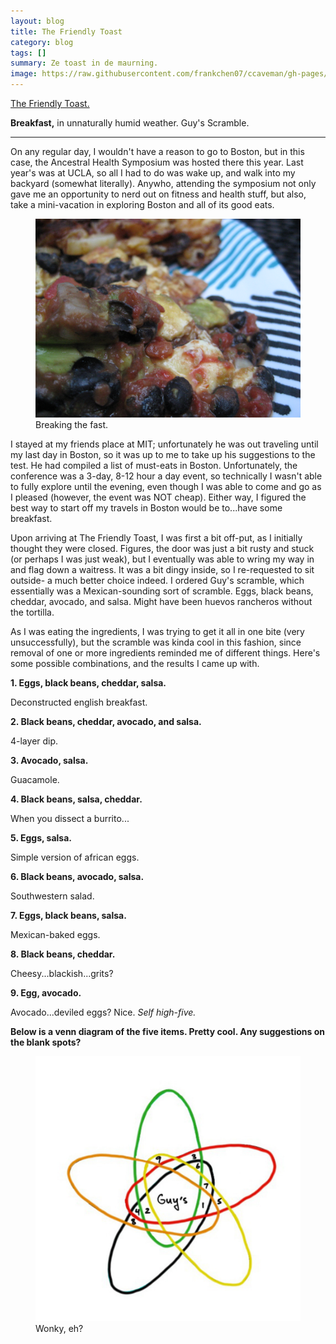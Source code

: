 ```yaml
---
layout: blog
title: The Friendly Toast
category: blog
tags: []  
summary: Ze toast in de maurning.
image: https://raw.githubusercontent.com/frankchen07/ccaveman/gh-pages/images/blog/080912_the_friendly_toast_1_courtesy_fc.jpg
---
```


[The Friendly Toast.](http://www.yelp.com/biz/the-friendly-toast-cambridge)

**Breakfast,** in unnaturally humid weather. Guy's Scramble.

---

On any regular day, I wouldn't have a reason to go to Boston, but in this case, the Ancestral Health Symposium was hosted there this year. Last year's was at UCLA, so all I had to do was wake up, and walk into my backyard (somewhat literally). Anywho, attending the symposium not only gave me an opportunity to nerd out on fitness and health stuff, but also, take a mini-vacation in exploring Boston and all of its good eats.

<figure>
    <img src="https://raw.githubusercontent.com/frankchen07/ccaveman/gh-pages/images/blog/080912_the_friendly_toast_1_courtesy_fc.jpg"></img>
    <figcaption>Breaking the fast.</figcaption>
</figure>

I stayed at my friends place at MIT; unfortunately he was out traveling until my last day in Boston, so it was up to me to take up his suggestions to the test. He had compiled a list of must-eats in Boston. Unfortunately, the conference was a 3-day, 8-12 hour a day event, so technically I wasn't able to fully explore until the evening, even though I was able to come and go as I pleased (however, the event was NOT cheap). Either way, I figured the best way to start off my travels in Boston would be to...have some breakfast.

Upon arriving at The Friendly Toast, I was first a bit off-put, as I initially thought they were closed. Figures, the door was just a bit rusty and stuck (or perhaps I was just weak), but I eventually was able to wring my way in and flag down a waitress. It was a bit dingy inside, so I re-requested to sit outside- a much better choice indeed. I ordered Guy's scramble, which essentially was a Mexican-sounding sort of scramble. Eggs, black beans, cheddar, avocado, and salsa. Might have been huevos rancheros without the tortilla.

As I was eating the ingredients, I was trying to get it all in one bite (very unsuccessfully), but the scramble was kinda cool in this fashion, since removal of one or more ingredients reminded me of different things. Here's some possible combinations, and the results I came up with.

**1. Eggs, black beans, cheddar, salsa.**

Deconstructed english breakfast.

**2. Black beans, cheddar, avocado, and salsa.**

4-layer dip.

**3. Avocado, salsa.**

Guacamole.

**4. Black beans, salsa, cheddar.**

When you dissect a burrito...

**5. Eggs, salsa.**

Simple version of african eggs.

**6. Black beans, avocado, salsa.**

Southwestern salad.

**7. Eggs, black beans, salsa.**

Mexican-baked eggs.

**8. Black beans, cheddar.**

Cheesy...blackish...grits?

**9. Egg, avocado.**

Avocado...deviled eggs? Nice. *Self high-five.*

**Below is a venn diagram of the five items. Pretty cool. Any suggestions on the blank spots?**

<figure>
    <img src="https://raw.githubusercontent.com/frankchen07/ccaveman/gh-pages/images/blog/102912_venn_diagram_courtesy_fc.jpg"></img>
    <figcaption>Wonky, eh?</figcaption>
</figure>
